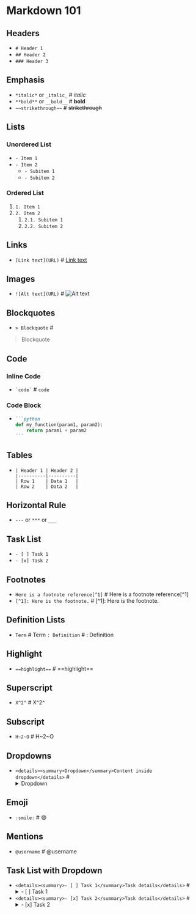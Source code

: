 # Markdown 101

## Headers
- `# Header 1`
- `## Header 2`
- `### Header 3`

## Emphasis
- `*italic*` or `_italic_`  # *italic*
- `**bold**` or `__bold__`  # **bold**
- `~~strikethrough~~`  # ~~strikethrough~~

## Lists

### Unordered List
- `- Item 1`
- `- Item 2`
  - `- Subitem 1`
  - `- Subitem 2`

### Ordered List
1. `1. Item 1`
2. `2. Item 2`
   1. `2.1. Subitem 1`
   2. `2.2. Subitem 2`

## Links
- `[Link text](URL)`  # [Link text](/img/image.png)

## Images
- `![Alt text](URL)`  # ![Alt text](https://example.com/image.png)

## Blockquotes
- `> Blockquote`  # 
> Blockquote

## Code

### Inline Code
- `` `code` ``  # `code`

### Code Block
- 
    ````markdown
    ```python
    def my_function(param1, param2):
        return param1 + param2
    ```
    ````

## Tables
- 
    ```
    | Header 1 | Header 2 |
    |----------|----------|
    | Row 1    | Data 1   |
    | Row 2    | Data 2   |
    ```

## Horizontal Rule
- `---` or `***` or `___`

## Task List
- `- [ ] Task 1`
- `- [x] Task 2`

## Footnotes
- `Here is a footnote reference[^1]`  # Here is a footnote reference[^1]
- `[^1]: Here is the footnote.`  # [^1]: Here is the footnote.

## Definition Lists
- `Term`  # Term
  `: Definition`  # : Definition

## Highlight
- `==highlight==`  # ==highlight==

## Superscript
- `X^2^`  # X^2^

## Subscript
- `H~2~O`  # H~2~O

## Dropdowns
- `<details><summary>Dropdown</summary>Content inside dropdown</details>`  # 
  <details><summary>Dropdown</summary>Content inside dropdown</details>

## Emoji
- `:smile:`  # 😄

## Mentions
- `@username`  # @username

## Task List with Dropdown
- `<details><summary>- [ ] Task 1</summary>Task details</details>`  # 
  <details><summary>- [ ] Task 1</summary>Task details</details>
- `<details><summary>- [x] Task 2</summary>Task details</details>`  # 
  <details><summary>- [x] Task 2</summary>Task details</details>